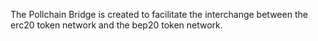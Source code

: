 The Pollchain Bridge is created to facilitate the interchange between the erc20 token network and the bep20 token network.
